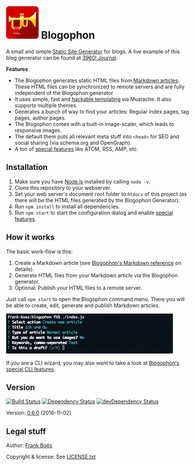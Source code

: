 ![](docs/blogophon.png) Blogophon
=========

A small and simple [Static Site Generator](https://davidwalsh.name/introduction-static-site-generators) for blogs. A live example of this blog generator can be found at [3960! Journal](http://journal.3960.org).

**Features**

* The Blogophon generates static HTML files from [Markdown articles](docs/markdown.md). These HTML files can be synchronized to remote servers and are fully independent of the Blogophon generator.
* It uses simple, fast and [hackable templating](docs/theming.md) via Mustache. It also supports multiple themes.
* Generates a bunch of way to find your articles: Regular index pages, tag pages, author pages.
* The Blogophon comes with a built-in image-scaler, which leads to responsive images.
* The default them puts all relevant meta stuff into `<head>` for SEO and social sharing (via schema.org and OpenGraph).
* A ton of [special features](docs/special-features.md) like ATOM, RSS, AMP, etc.

Installation
------------

1. Make sure you have [Node.js](https://nodejs.org/) installed by calling `node -v`.
1. Clone this repository to your webserver.
1. Set your web server's document root folder to `htdocs` of this project (as there will be the HTML files generated by the Blogophon Generator).
1. Run `npm install` to install all dependencies.
1. Run `npm start` to start the configuration dialog and enable [special features](docs/special-features.md).

How it works
------------

The basic work-flow is this:

1. Create a Markdown article (see [Blogophon's Markdown reference](docs/markdown.md) on details).
2. Generate HTML files from your Markdown article via the Blogophon generator.
3. Optional: Publish your HTML files to a remote server.

Just call `npm start` to open the Blogophon command menu. There you will be able to create, edit, generate and publish Markdown articles.

![The main menu in action.](docs/example.png)

If you are a CLI wizard, you may also want to take a look at [Blogophon's special CLI features](docs/advanced-stuff.md).

Version
-------

[![Build Status](https://travis-ci.org/fboes/blogophon.svg?branch=master)](https://travis-ci.org/fboes/blogophon)
[![Dependency Status](https://david-dm.org/fboes/blogophon/status.svg)](https://david-dm.org/fboes/blogophon)
[![devDependency Status](https://david-dm.org/fboes/blogophon/dev-status.svg)](https://david-dm.org/fboes/blogophon?type=dev)

Version: [0.6.0](https://github.com/fboes/blogophon/releases) (2016-11-02)

Legal stuff
-----------

Author: [Frank Boës](http://3960.org)

Copyright & license: See [LICENSE.txt](LICENSE.txt)
